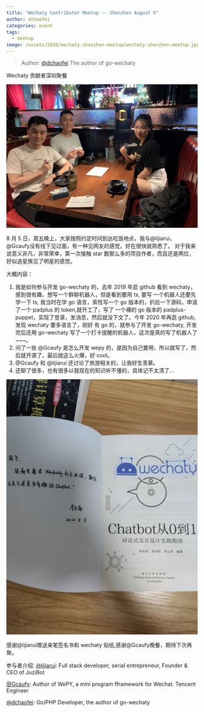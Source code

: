 ```yaml
---
title: "Wechaty Contributor Meetup -- Shenzhen August 5"
author: dchaofei
categories: event
tags:
  - meetup
image: /assets/2020/wechaty-shenzhen-meetup/wechaty-shenzhen-meetup.jpg
---
```


> Author: [@dchaofei](https://github.com/dchaofei) The author of go-wechaty

Wechaty 贡献者深圳聚餐

![Photo][wechaty-shenzhen-meetup-photo]

<!--more-->

8 月 5 日，周五晚上，大家按照约定时间到达吃饭地点，我与@lijiarui、@Gcaufy没有线下见过面，有一种见网友的感觉。好在很快就熟悉了。
对于我来说意义非凡，非常荣幸，第一次接触 star 数那么多的项目作者，而且还是两位，好似追星族见了明星的感觉。

大概内容：

1. 我是如何参与开发 go-wechaty 的，去年 2019 年逛 github 看到 wechaty，感到很有趣，想写一个群聊机器人，但是看到要用 ts, 要写
一个机器人还要先学一下 ts, 我当时在学 go 语言，索性写一个 go 版本的，扒拉一下源码，申请了一个 padplus 的 token,就开工了，写了
一个裸的 go 版本的 padplus-puppet，实现了登录，发消息，然后就没下文了。今年 2020 年再逛 github, 发现 wechaty 要多语言了，刚好
有 go 的，就参与了开发 go-wechaty, 开发完后还用 go-wechaty 写了一个打卡提醒的机器人，这次是真的写了机器人了~~~。
2. 问了一些 @Gcaufy 是怎么开发 wepy 的，是因为自己要用，所以就写了，然后就开源了，最后就这么火爆，好 cool。
3. @Gcaufy 和 @lijiarui 还讨论了旅游相关的，让我好生羡慕。
4. 还聊了很多，也有很多以我现在的知识听不懂的，具体记不太清了...

![Photo][wechaty-shenzhen-meetup-book]

感谢@lijiarui赠送亲笔签名书和 wechaty 贴纸,感谢@Gcaufy晚餐，期待下次再聚。

参与者介绍:
[@lijiarui](https://github.com/lijiarui): Full stack developer, serial entrepreneur, Founder & CEO of JuziBot

[@Gcaufy](https://github.com/gcaufy): Author of WePY, a mini program fframework for Wechat. Tencent Engineer

[@dchaofei](https://github.com/dchaofei): Go/PHP Developer, the author of go-wechaty

[wechaty-shenzhen-meetup-photo]: /assets/2020/wechaty-shenzhen-meetup/wechaty-shenzhen-meetup.jpg
[wechaty-shenzhen-meetup-book]: /assets/2020/wechaty-shenzhen-meetup/book.jpg

